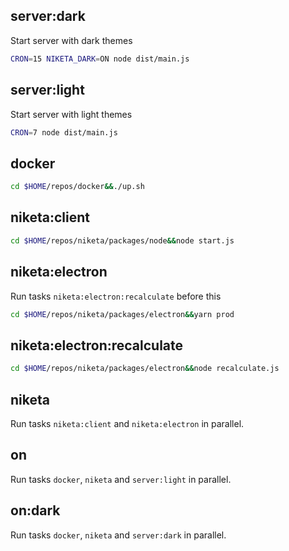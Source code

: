 ## server:dark

Start server with dark themes

```bash
CRON=15 NIKETA_DARK=ON node dist/main.js
```

## server:light

Start server with light themes

```bash
CRON=7 node dist/main.js
```

## docker

```bash
cd $HOME/repos/docker&&./up.sh
```

## niketa:client

```bash
cd $HOME/repos/niketa/packages/node&&node start.js
```

## niketa:electron

Run tasks `niketa:electron:recalculate` before this

```bash
cd $HOME/repos/niketa/packages/electron&&yarn prod
```

## niketa:electron:recalculate

```bash
cd $HOME/repos/niketa/packages/electron&&node recalculate.js
```

## niketa

Run tasks `niketa:client` and `niketa:electron` in parallel.

## on

Run tasks `docker`, `niketa` and `server:light` in parallel.

## on:dark

Run tasks `docker`, `niketa` and `server:dark` in parallel.
